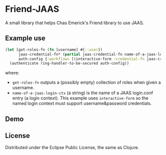 # Friend-JAAS

A small library that helps Chas Emerick's Friend library to use JAAS.

## Example use

```clojure
(let [get-roles-fn (fn [username] #{::user})
      jaas-credential-fn* (partial jaas-credential-fn name-of-a-jaas-login-ctx get-roles-fn)
      auth-config {:workflows [(interactive-form :credential-fn jaas-credential-fn*)]}]
  (authenticate ring-handler-to-be-secured auth-config))
```
where:
* `get-roles-fn` outputs a (possibly empty) collection of roles when given a username.
* `name-of-a-jaas-login-ctx` (a string) is the name of a JAAS login.conf entry (a login context).
  This example uses `interactive-form` so the named login context must support username&password credentials.

## Demo 

## License

Distributed under the Eclipse Public License, the same as Clojure.